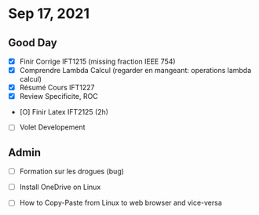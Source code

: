 # Sep 17, 2021

## Good Day

- [X] Finir Corrige IFT1215 (missing fraction IEEE 754)
- [X] Comprendre Lambda Calcul (regarder en mangeant: operations lambda calcul)
- [X] Résumé Cours IFT1227
- [X] Review Specificite, ROC
- [O] Finir Latex IFT2125 (2h)
- [ ] Volet Developement

## Admin

- [ ] Formation sur les drogues (bug)
- [ ] Install OneDrive on Linux
- [ ] How to Copy-Paste from Linux to web browser and vice-versa

